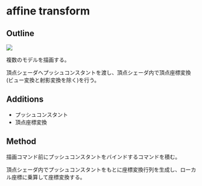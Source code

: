 # affine transform

## Outline

![](https://skdassoc.com/img/outer/Vulkan-Tutorial-05-affine-transform.png)

複数のモデルを描画する。

頂点シェーダへプッシュコンスタントを渡し、頂点シェーダ内で頂点座標変換(ビュー変換と射影変換を除く)を行う。

## Additions

* プッシュコンスタント
* 頂点座標変換

## Method

描画コマンド前にプッシュコンスタントをバインドするコマンドを積む。

頂点シェーダ内でプッシュコンスタントをもとに座標変換行列を生成し、ローカル座標に乗算して座標変換する。
